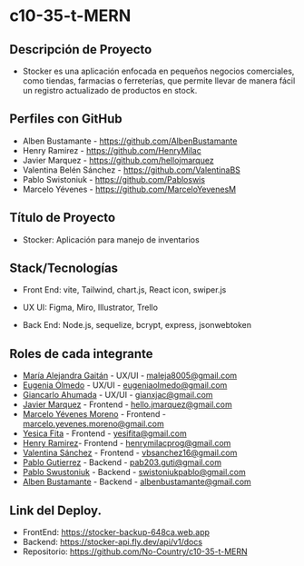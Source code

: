 # c10-35-t-MERN

## Descripción de Proyecto

- Stocker es una aplicación enfocada en pequeños negocios comerciales, como tiendas, farmacias o ferreterías, que permite llevar de manera fácil un registro actualizado de productos en stock.

## Perfiles con GitHub

- Alben Bustamante - https://github.com/AlbenBustamante
- Henry Ramirez - https://github.com/HenryMilac
- Javier Marquez - https://github.com/hellojmarquez
- Valentina Belén Sánchez - https://github.com/ValentinaBS
- Pablo Swistoniuk - https://github.com/Pabloswis
- Marcelo Yévenes - https://github.com/MarceloYevenesM

## Título de Proyecto

- Stocker: Aplicación para manejo de inventarios

## Stack/Tecnologías

- Front End: vite, Tailwind, chart.js, React icon, swiper.js

- UX UI: Figma, Miro, Illustrator, Trello

- Back End: Node.js, sequelize, bcrypt, express, jsonwebtoken

## Roles de cada integrante

- [María Alejandra Gaitán](https://www.linkedin.com/in/malejandragaitana) - UX/UI - maleja8005@gmail.com
- [Eugenia Olmedo](https://www.linkedin.com/in/eugenia-olmedo-8b665740/) - UX/UI - eugeniaolmedo@gmail.com
- [Giancarlo Ahumada](https://www.linkedin.com/in/gianxjac) - UX/UI - gianxjac@gmail.com
- [Javier Marquez](https://www.linkedin.com/mwlite/in/javier-marquez-web-front-end) - Frontend - hello.jmarquez@gmail.com
- [Marcelo Yévenes Moreno](https://www.linkedin.com/in/marcelo-y%C3%A9venes-moreno) - Frontend - marcelo.yevenes.moreno@gmail.com
- [Yesica Fita](https://www.linkedin.com/in/yesica-fita-0aa447245) - Frontend - yesifita@gmail.com
- [Henry Ramirez]()- Frontend - henrymilacprog@gmail.com
- [Valentina Sánchez](https://www.linkedin.com/in/valentina-belen-sanchez) - Frontend - vbsanchez16@gmail.com
- [Pablo Gutierrez]() - Backend - pab203.guti@gmail.com
- [Pablo Swustoniuk](https://www.linkedin.com/in/pablo-swistoniuk) - Backend - swistoniukpablo@gmail.com
- [Alben Bustamante](https://www.linkedin.com/in/alben-bustamante) - Backend - albenbustamante@gmail.com

## Link del Deploy.

- FrontEnd: https://stocker-backup-648ca.web.app
- Backend: https://stocker-api.fly.dev/api/v1/docs
- Repositorio: https://github.com/No-Country/c10-35-t-MERN
